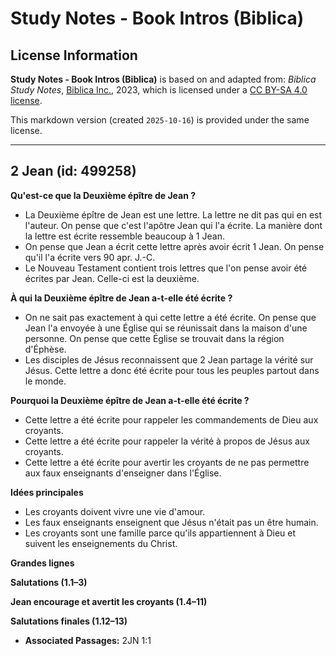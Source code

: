 # Study Notes - Book Intros (Biblica)

## License Information

**Study Notes - Book Intros (Biblica)** is based on and adapted from: _Biblica Study Notes_, [Biblica Inc.](https://www.biblica.com/), 2023, which is licensed under a [CC BY-SA 4.0 license](https://creativecommons.org/licenses/by-sa/4.0/legalcode.en).

This markdown version (created `2025-10-16`) is provided under the same license.



--------------------------------

## 2 Jean (id: 499258)

**Qu'est\-ce que la Deuxième épître de Jean ?**

* La Deuxième épître de Jean est une lettre. La lettre ne dit pas qui en est l'auteur. On pense que c'est l'apôtre Jean qui l'a écrite. La manière dont la lettre est écrite ressemble beaucoup à 1 Jean.
* On pense que Jean a écrit cette lettre après avoir écrit 1 Jean. On pense qu'il l'a écrite vers 90 apr. J.\-C.
* Le Nouveau Testament contient trois lettres que l'on pense avoir été écrites par Jean. Celle\-ci est la deuxième.

**À qui la Deuxième épître de Jean a\-t\-elle été écrite ?**

* On ne sait pas exactement à qui cette lettre a été écrite. On pense que Jean l'a envoyée à une Église qui se réunissait dans la maison d'une personne. On pense que cette Église se trouvait dans la région d'Éphèse.
* Les disciples de Jésus reconnaissent que 2 Jean partage la vérité sur Jésus. Cette lettre a donc été écrite pour tous les peuples partout dans le monde.

**Pourquoi la Deuxième épître de Jean a\-t\-elle été écrite ?**

* Cette lettre a été écrite pour rappeler les commandements de Dieu aux croyants.
* Cette lettre a été écrite pour rappeler la vérité à propos de Jésus aux croyants.
* Cette lettre a été écrite pour avertir les croyants de ne pas permettre aux faux enseignants d'enseigner dans l'Église.

**Idées principales**

* Les croyants doivent vivre une vie d'amour.
* Les faux enseignants enseignent que Jésus n'était pas un être humain.
* Les croyants sont une famille parce qu'ils appartiennent à Dieu et suivent les enseignements du Christ.

**Grandes lignes**

**Salutations (1\.1–3\)**

**Jean encourage et avertit les croyants (1\.4–11\)**

**Salutations finales (1\.12–13\)**

* **Associated Passages:** 2JN 1:1

